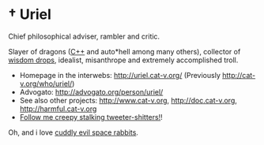 † Uriel
=========

Chief philosophical adviser, rambler and critic.

Slayer of dragons ([C++](http://harmful.cat-v.org/software/c++/) and auto*hell among many others), collector of [wisdom drops](http://quotes.cat-v.org/programming/), idealist, misanthrope and extremely accomplished troll.

* Homepage in the interwebs: <http://uriel.cat-v.org/> (Previously http://cat-v.org/who/uriel/)
* Advogato: <http://advogato.org/person/uriel/>
* See also other projects: <http://www.cat-v.org>, <http://doc.cat-v.org>, <http://harmful.cat-v.org> 
* [Follow me creepy stalking tweeter-shitters!](http://twitter.com/ArchangelUriel)!

Oh, and i love [cuddly evil space rabbits](http://glenda.cat-v.org).
